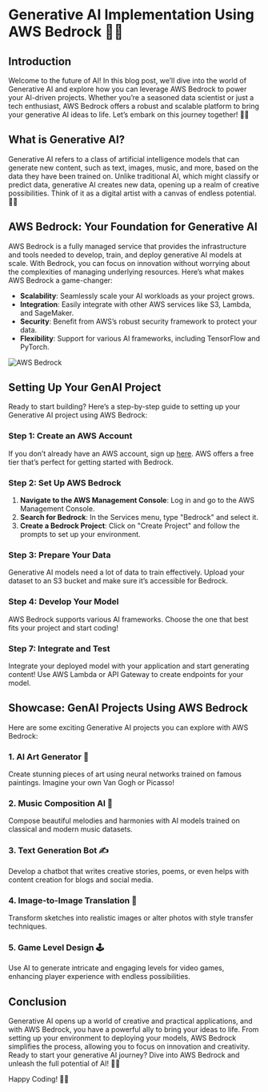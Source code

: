 # Generative AI Implementation Using AWS Bedrock 🧠🌐

## Introduction

Welcome to the future of AI! In this blog post, we’ll dive into the world of Generative AI and explore how you can leverage AWS Bedrock to power your AI-driven projects. Whether you’re a seasoned data scientist or just a tech enthusiast, AWS Bedrock offers a robust and scalable platform to bring your generative AI ideas to life. Let’s embark on this journey together! 🚀🤖

## What is Generative AI?

Generative AI refers to a class of artificial intelligence models that can generate new content, such as text, images, music, and more, based on the data they have been trained on. Unlike traditional AI, which might classify or predict data, generative AI creates new data, opening up a realm of creative possibilities. Think of it as a digital artist with a canvas of endless potential. 🎨✨

## AWS Bedrock: Your Foundation for Generative AI

AWS Bedrock is a fully managed service that provides the infrastructure and tools needed to develop, train, and deploy generative AI models at scale. With Bedrock, you can focus on innovation without worrying about the complexities of managing underlying resources. Here’s what makes AWS Bedrock a game-changer:

- **Scalability**: Seamlessly scale your AI workloads as your project grows.
- **Integration**: Easily integrate with other AWS services like S3, Lambda, and SageMaker.
- **Security**: Benefit from AWS’s robust security framework to protect your data.
- **Flexibility**: Support for various AI frameworks, including TensorFlow and PyTorch.

![AWS Bedrock](https://d1.awsstatic.com/logos/aws-logo-lockups/poweredbyaws/PB_AWS_logo_RGB.png)

## Setting Up Your GenAI Project

Ready to start building? Here’s a step-by-step guide to setting up your Generative AI project using AWS Bedrock:

### Step 1: Create an AWS Account

If you don’t already have an AWS account, sign up [here](https://aws.amazon.com/free/). AWS offers a free tier that’s perfect for getting started with Bedrock.

### Step 2: Set Up AWS Bedrock

1. **Navigate to the AWS Management Console**: Log in and go to the AWS Management Console.
2. **Search for Bedrock**: In the Services menu, type "Bedrock" and select it.
3. **Create a Bedrock Project**: Click on "Create Project" and follow the prompts to set up your environment.

### Step 3: Prepare Your Data

Generative AI models need a lot of data to train effectively. Upload your dataset to an S3 bucket and make sure it’s accessible for Bedrock. 


### Step 4: Develop Your Model

AWS Bedrock supports various AI frameworks. Choose the one that best fits your project and start coding!


### Step 7: Integrate and Test

Integrate your deployed model with your application and start generating content! Use AWS Lambda or API Gateway to create endpoints for your model.


## Showcase: GenAI Projects Using AWS Bedrock

Here are some exciting Generative AI projects you can explore with AWS Bedrock:

### 1. AI Art Generator 🎨
Create stunning pieces of art using neural networks trained on famous paintings. Imagine your own Van Gogh or Picasso!

### 2. Music Composition AI 🎵
Compose beautiful melodies and harmonies with AI models trained on classical and modern music datasets.

### 3. Text Generation Bot ✍️
Develop a chatbot that writes creative stories, poems, or even helps with content creation for blogs and social media.

### 4. Image-to-Image Translation 📸
Transform sketches into realistic images or alter photos with style transfer techniques.

### 5. Game Level Design 🕹️
Use AI to generate intricate and engaging levels for video games, enhancing player experience with endless possibilities.

## Conclusion

Generative AI opens up a world of creative and practical applications, and with AWS Bedrock, you have a powerful ally to bring your ideas to life. From setting up your environment to deploying your models, AWS Bedrock simplifies the process, allowing you to focus on innovation and creativity. Ready to start your generative AI journey? Dive into AWS Bedrock and unleash the full potential of AI! 🌟🤖

Happy Coding! 🧑‍💻
